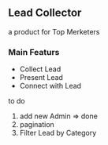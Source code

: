 ## Lead Collector

a product for Top Merketers

### Main Featurs

<ul>
<li> Collect Lead </li>
<li> Present Lead </li>
<li> Connect with Lead </li>
</ul>


to do

1. add new Admin => done
2. pagination
3. Filter Lead by Category
